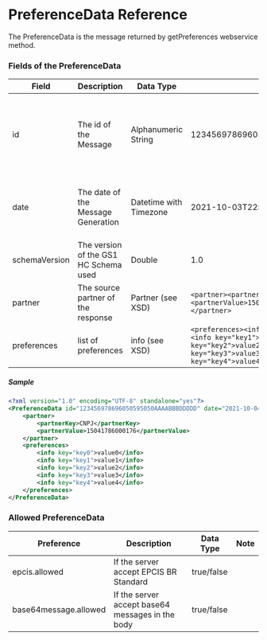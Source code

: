 # PreferenceData Reference

The PreferenceData is the message returned by getPreferences webservice method.


### Fields of the PreferenceData

|Field|Description|Data Type|Sample|Note|
|-----|-----------|---------|------|----|
|id|The id of the Message|Alphanumeric String|123456978696050595050AAAABBBDDDDD| The ID have to be unique inside the Trading Partner|
|date|The date of the Message Generation|Datetime with Timezone|2021-10-03T22:06:45Z| The date reference is always defined with GMT-0|
|schemaVersion|The version of the GS1 HC Schema used|Double|1.0||
|partner|The source partner of the response|Partner (see XSD)|```<partner><partnerKey>CNPJ</partnerKey><partnerValue>15041786000176</partnerValue></partner>```||
|preferences|list of preferences|info (see XSD)|```<preferences><info key="key0">value0</info><info key="key1">value1</info><info key="key2">value2</info><info key="key3">value3</info><info key="key4">value4</info></preferences>```|List of info |

##### Sample
```xml
<?xml version="1.0" encoding="UTF-8" standalone="yes"?>
<PreferenceData id="123456978696050595050AAAABBBDDDDD" date="2021-10-04T16:16:40Z" schemaVersion="1.0" xmlns="http://hc.gs1br.org.br/">
    <partner>
        <partnerKey>CNPJ</partnerKey>
        <partnerValue>15041786000176</partnerValue>
    </partner>
    <preferences>
        <info key="key0">value0</info>
        <info key="key1">value1</info>
        <info key="key2">value2</info>
        <info key="key3">value3</info>
        <info key="key4">value4</info>
    </preferences>
</PreferenceData>
```

### Allowed PreferenceData

|Preference|Description|Data Type|Note|
|----------|-----------|---------|----|
|epcis.allowed|If the server accept EPCIS BR Standard|true/false||
|base64message.allowed|If the server accept base64 messages in the body|true/false||

